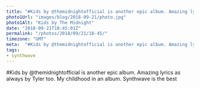 ```yaml
---
title: "#Kids by @themidnightofficial is another epic album. Amazing lyrics as always by Tyler too. My child"
photo1Url: "images/blog/2018-09-21/photo.jpg"
photo1Alt: "Kids by The Midnight"
date: "2018-09-21T18:45:01Z"
permalink: "/photos/2018/09/21/18-45/"
timezone: "GMT"
meta:  "#Kids by @themidnightofficial is another epic album. Amazing lyrics as always by Tyler too. My child"
tags:
- synthwave
---
```

#Kids by @themidnightofficial is another epic album. Amazing lyrics as always by Tyler too. My childhood in an album. Synthwave is the best

